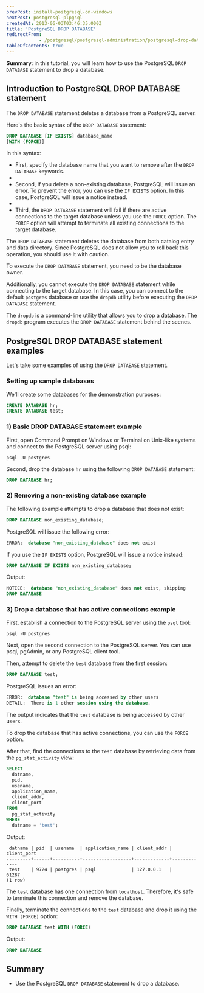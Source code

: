 ```yaml
---
prevPost: install-postgresql-on-windows
nextPost: postgresql-plpgsql
createdAt: 2013-06-03T03:46:35.000Z
title: 'PostgreSQL DROP DATABASE'
redirectFrom: 
            - /postgresql/postgresql-administration/postgresql-drop-database
tableOfContents: true
---
```



**Summary**: in this tutorial, you will learn how to use the PostgreSQL `DROP DATABASE` statement to drop a database.

## Introduction to PostgreSQL DROP DATABASE statement

The `DROP DATABASE` statement deletes a database from a PostgreSQL server.

Here's the basic syntax of the `DROP DATABASE` statement:

```sql
DROP DATABASE [IF EXISTS] database_name
[WITH (FORCE)]
```

In this syntax:

- First, specify the database name that you want to remove after the `DROP DATABASE` keywords.
-
- Second, if you delete a non-existing database, PostgreSQL will issue an error. To prevent the error, you can use the `IF EXISTS` option. In this case, PostgreSQL will issue a notice instead.
-
- Third, the `DROP DATABASE` statement will fail if there are active connections to the target database unless you use the `FORCE` option. The `FORCE` option will attempt to terminate all existing connections to the target database.

The `DROP DATABASE` statement deletes the database from both catalog entry and data directory. Since PostgreSQL does not allow you to roll back this operation, you should use it with caution.

To execute the `DROP DATABASE` statement, you need to be the database owner.

Additionally, you cannot execute the `DROP DATABASE` statement while connecting to the target database. In this case, you can connect to the default `postgres` database or use the `dropdb` utility before executing the `DROP DATABASE` statement.

The `dropdb` is a command-line utility that allows you to drop a database. The `dropdb` program executes the `DROP DATABASE` statement behind the scenes.

## PostgreSQL DROP DATABASE statement examples

Let's take some examples of using the `DROP DATABASE` statement.

### Setting up sample databases

We'll create some databases for the demonstration purposes:

```sql
CREATE DATABASE hr;
CREATE DATABASE test;
```

### 1) Basic DROP DATABASE statement example

First, open Command Prompt on Windows or Terminal on Unix-like systems and connect to the PostgreSQL server using psql:

```
psql -U postgres
```

Second, drop the database `hr` using the following `DROP DATABASE` statement:

```sql
DROP DATABASE hr;
```

### 2) Removing a non-existing database example

The following example attempts to drop a database that does not exist:

```sql
DROP DATABASE non_existing_database;
```

PostgreSQL will issue the following error:

```sql
ERROR:  database "non_existing_database" does not exist
```

If you use the `IF EXISTS` option, PostgreSQL will issue a notice instead:

```sql
DROP DATABASE IF EXISTS non_existing_database;
```

Output:

```sql
NOTICE:  database "non_existing_database" does not exist, skipping
DROP DATABASE
```

### 3) Drop a database that has active connections example

First, establish a connection to the PostgreSQL server using the `psql` tool:

```
psql -U postgres
```

Next, open the second connection to the PostgreSQL server. You can use psql, pgAdmin, or any PostgreSQL client tool.

Then, attempt to delete the `test` database from the first session:

```sql
DROP DATABASE test;
```

PostgreSQL issues an error:

```sql
ERROR:  database "test" is being accessed by other users
DETAIL:  There is 1 other session using the database.
```

The output indicates that the `test` database is being accessed by other users.

To drop the database that has active connections, you can use the `FORCE` option.

After that, find the connections to the `test` database by retrieving data from the `pg_stat_activity` view:

```sql
SELECT
  datname,
  pid,
  usename,
  application_name,
  client_addr,
  client_port
FROM
  pg_stat_activity
WHERE
  datname = 'test';
```

Output:

```
 datname | pid  | usename  | application_name | client_addr | client_port
---------+------+----------+------------------+-------------+-------------
 test    | 9724 | postgres | psql             | 127.0.0.1   |       61287
(1 row)
```

The `test` database has one connection from `localhost`. Therefore, it's safe to terminate this connection and remove the database.

Finally, terminate the connections to the `test` database and drop it using the `WITH (FORCE)` option:

```sql
DROP DATABASE test WITH (FORCE)
```

Output:

```sql
DROP DATABASE
```

## Summary

- Use the PostgreSQL `DROP DATABASE` statement to drop a database.
